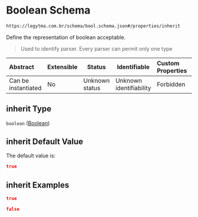 # Boolean Schema

```txt
https://legytma.com.br/schema/bool.schema.json#/properties/inherit
```

Define the representation of boolean acceptable.


> Used to identify parser. Every parser can permit only one type
>

| Abstract            | Extensible | Status         | Identifiable            | Custom Properties | Additional Properties | Access Restrictions | Defined In                                                                          |
| :------------------ | ---------- | -------------- | ----------------------- | :---------------- | --------------------- | ------------------- | ----------------------------------------------------------------------------------- |
| Can be instantiated | No         | Unknown status | Unknown identifiability | Forbidden         | Allowed               | none                | [text_style.schema.json\*](../schema/text_style.schema.json) |

## inherit Type

`boolean` ([Boolean](text_style-properties-boolean.md))

## inherit Default Value

The default value is:

```json
true
```

## inherit Examples

```json
true
```

```json
false
```
